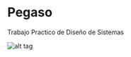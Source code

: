 # Pegaso
Trabajo Practico de Diseño de Sistemas

![alt tag](https://github.com/bertilxi/Pegaso/blob/master/Heros256.png)
